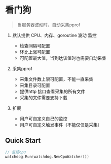 # 看门狗

> 当服务器波动时，自动采集pprof

1. 默认提供 CPU、内存、goroutine 波动 监控
    - 检查间隔可配置
    - 环比上涨可配置
    - 可配置最大值，当到达该值时也需要自动采集


2. 采集pprof
    - 采集文件数上限可配置，不能一直采集
    - 采集目录可配置
    - 提供http 接口查看采集的所有文件
    - 采集的文件需要支持下载


3. 扩展
    - 用户可自定义自己的监控
    - 用户可自定义触发事件（不能仅仅是采集）


## Quick Start
```go
// 监控cpu
watchdog.Run(watchdog.NewCpuWatcher())
```
